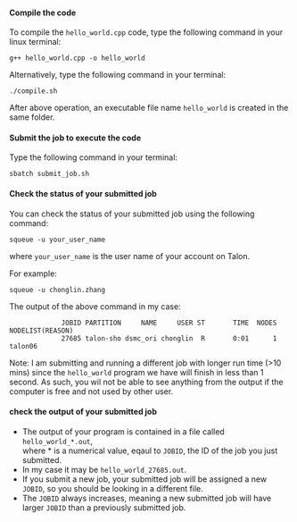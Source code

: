#### Compile the code
To compile the `hello_world.cpp` code, type the following command in your linux terminal:
```
g++ hello_world.cpp -o hello_world
```
Alternatively, type the following command in your terminal:
```
./compile.sh
```
After above operation, an executable file name `hello_world` is created in the same folder.

#### Submit the job to execute the code
Type the following command in your terminal:
```
sbatch submit_job.sh
```

#### Check the status of your submitted job
You can check the status of your submitted job using the following command:
```
squeue -u your_user_name
```
where `your_user_name` is the user name of your account on Talon.

For example:
```
squeue -u chonglin.zhang
```
The output of the above command in my case:
```
             JOBID PARTITION     NAME     USER ST       TIME  NODES NODELIST(REASON)
             27685 talon-sho dsmc_ori chonglin  R       0:01      1 talon06
```
Note: I am submitting and running a different job with longer run time (>10 mins) 
since the `hello_world` program we have will finish in less than 1 second. 
As such, you wil not be able to see anything from the output if the computer 
is free and not used by other user.

#### check the output of your submitted job
- The output of your program is contained in a file called `hello_world_*.out`,  
where * is a numerical value, eqaul to `JOBID`, the ID of the job you just submitted. 
- In my case it may be `hello_world_27685.out`.
- If you submit a new job, your submitted job will be assigned a new `JOBID`, 
  so you should be looking in a different file.
- The `JOBID` always increases, meaning a new submitted job will have larger
 `JOBID` than a previously submitted job.
